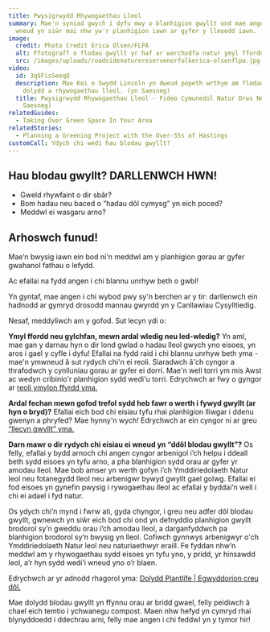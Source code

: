 ```yaml
---
title: Pwysigrwydd Rhywogaethau Lleol
summary: Mae'n syniad gwych i dyfu mwy o blanhigion gwyllt ond mae angen i ni
  wneud yn siŵr mai nhw yw'r planhigion iawn ar gyfer y lleoedd iawn.
image:
  credit: Photo Credit Erica Olsen/FLPA
  alt: Ffotograff o flodau gwyllt yr haf ar warchodfa natur ymyl ffordd.
  src: /images/uploads/roadsidenaturereservenorfolkerica-olsenflpa.jpg
video:
  id: 3q5FisSeeqQ
  description: Mae Kei o Swydd Lincoln yn dweud popeth wrthym am flodau gwyllt,
    dolydd a rhywogaethau lleol. (yn Saesneg)
  title: Pwysigrwydd Rhywogaethau Lleol - Fideo Cymunedol Natur Drws Nesaf (yn
    Saesneg)
relatedGuides:
  - Taking Over Green Space In Your Area
relatedStories:
  - Planning a Greening Project with the Over-55s of Hastings
customCall: Ydych chi wedi hau blodau gwyllt?
---
```

## Hau blodau gwyllt? DARLLENWCH HWN!



* Gweld rhywfaint o dir sbâr? 
* Bom hadau neu baced o “hadau dôl cymysg” yn eich poced? 
* Meddwl ei wasgaru arno?



## Arhoswch funud!



Mae’n bwysig iawn ein bod ni'n meddwl am y planhigion gorau ar gyfer gwahanol fathau o lefydd.



Ac efallai na fydd angen i chi blannu unrhyw beth o gwbl!



Yn gyntaf, mae angen i chi wybod pwy sy'n berchen ar y tir: darllenwch ein hadnodd ar gymryd drosodd mannau gwyrdd yn y Canllawiau Cysylltiedig.



Nesaf, meddyliwch am y gofod. Sut lecyn ydi o:



**Ymyl ffordd neu gylchfan, mewn ardal wledig neu led-wledig?** Yn aml, mae gan y darnau hyn o dir lond gwlad o hadau lleol gwych yno eisoes, yn aros i gael y cyfle i dyfu! Efallai na fydd raid i chi blannu unrhyw beth yma - mae'n ymwneud â sut rydych chi'n ei reoli. Siaradwch â'ch cyngor a thrafodwch y cynlluniau gorau ar gyfer ei dorri. Mae'n well torri ym mis Awst ac wedyn cribinio'r planhigion sydd wedi'u torri. Edrychwch ar fwy o gyngor ar [reoli ymylon ffyrdd yma.](https://www.wildlifetrusts.org/wildlife/managing-land-wildlife/managing-road-verges-wildlife)



**Ardal fechan mewn gofod trefol sydd heb fawr o werth i fywyd gwyllt (ar hyn o bryd)?** Efallai eich bod chi eisiau tyfu rhai planhigion lliwgar i ddenu gwenyn a phryfed? Mae hynny'n wych! Edrychwch ar ein cyngor ni ar greu [“llecyn gwyllt” yma.](https://www.wildlifetrusts.org/actions/how-grow-wild-patch-or-mini-meadow)



**Darn mawr o dir rydych chi eisiau ei wneud yn “ddôl blodau gwyllt”?** Os felly, efallai y bydd arnoch chi angen cyngor arbenigol i’ch helpu i ddeall beth sydd eisoes yn tyfu arno, a pha blanhigion sydd orau ar gyfer yr amodau lleol. Mae bob amser yn werth gofyn i’ch Ymddiriedolaeth Natur leol neu fotanegydd lleol neu arbenigwr bywyd gwyllt gael golwg. Efallai ei fod eisoes yn gynefin pwysig i rywogaethau lleol ac efallai y byddai’n well i chi ei adael i fyd natur.



Os ydych chi’n mynd i fwrw ati, gyda chyngor, i greu neu adfer dôl blodau gwyllt, gwnewch yn siŵr eich bod chi ond yn defnyddio planhigion gwyllt brodorol sy’n gweddu orau i’ch amodau lleol, a darganfyddwch pa blanhigion brodorol sy’n bwysig yn lleol. Cofiwch gynnwys arbenigwyr o'ch Ymddiriedolaeth Natur leol neu naturiaethwyr eraill. Fe fyddan nhw’n meddwl am y rhywogaethau sydd eisoes yn tyfu yno, y pridd, yr hinsawdd leol, a’r hyn sydd wedi’i wneud yno o’r blaen.



Edrychwch ar yr adnodd rhagorol yma: [Dolydd Plantlife | Egwyddorion creu dôl.](https://meadows.plantlife.org.uk/making-meadows/principles-of-meadow-making/)



Mae dolydd blodau gwyllt yn ffynnu orau ar bridd gwael, felly peidiwch â chael eich temtio i ychwanegu compost. Maen nhw hefyd yn cymryd rhai blynyddoedd i ddechrau arni, felly mae angen i chi feddwl yn y tymor hir!
